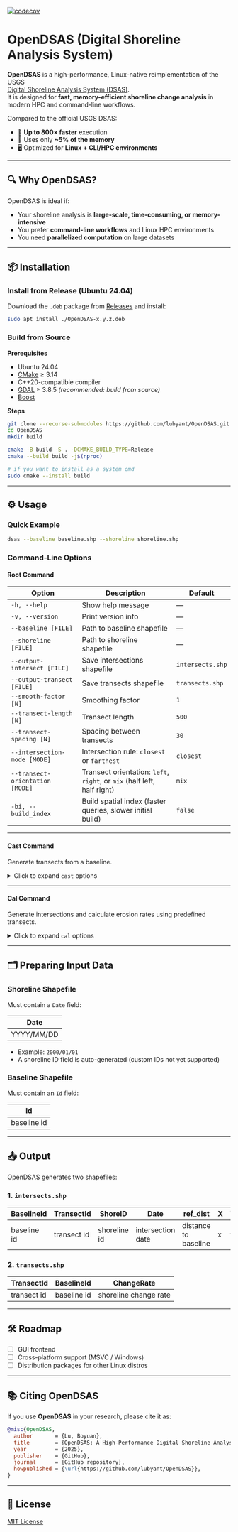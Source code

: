 [![codecov](https://codecov.io/gh/lubyant/OpenDSAS/branch/main/graph/badge.svg)](https://app.codecov.io/gh/lubyant/OpenDSAS)

# OpenDSAS (Digital Shoreline Analysis System)

**OpenDSAS** is a high-performance, Linux-native reimplementation of the USGS  
[Digital Shoreline Analysis System (DSAS)](https://www.usgs.gov/centers/whcmsc/science/digital-shoreline-analysis-system-dsas).  
It is designed for **fast, memory-efficient shoreline change analysis** in modern HPC and command-line workflows.

Compared to the official USGS DSAS:
- 🚀 **Up to 800× faster** execution  
- 💾 Uses only **~5% of the memory**  
- 🖥️ Optimized for **Linux + CLI/HPC environments**

---

## 🔍 Why OpenDSAS?

OpenDSAS is ideal if:
- Your shoreline analysis is **large-scale, time-consuming, or memory-intensive**  
- You prefer **command-line workflows** and Linux HPC environments  
- You need **parallelized computation** on large datasets  

---

## 📦 Installation

### Install from Release (Ubuntu 24.04)
Download the `.deb` package from [Releases](https://github.com/lubyant/OpenDSAS/releases) and install:

```bash
sudo apt install ./OpenDSAS-x.y.z.deb
```

### Build from Source

**Prerequisites**
- Ubuntu 24.04  
- [CMake](https://cmake.org/) ≥ 3.14  
- C++20-compatible compiler  
- [GDAL](https://gdal.org/) ≥ 3.8.5 *(recommended: build from source)*  
- [Boost](https://www.boost.org/)

**Steps**
```bash
git clone --recurse-submodules https://github.com/lubyant/OpenDSAS.git
cd OpenDSAS
mkdir build

cmake -B build -S . -DCMAKE_BUILD_TYPE=Release
cmake --build build -j$(nproc)

# if you want to install as a system cmd
sudo cmake --install build
```

---

## ⚙️ Usage

### Quick Example
```bash
dsas --baseline baseline.shp --shoreline shoreline.shp
```

### Command-Line Options

#### Root Command
| Option                          | Description                                                                                                              | Default          |
|---------------------------------|--------------------------------------------------------------------------------------------------------------------------|------------------|
| `-h, --help`                    | Show help message                                                                                                        | —                |
| `-v, --version`                 | Print version info                                                                                                       | —                |
| `--baseline [FILE]`             | Path to baseline shapefile                                                                                                | —                |
| `--shoreline [FILE]`            | Path to shoreline shapefile                                                                                              | —                |
| `--output-intersect [FILE]`     | Save intersections shapefile                                                                                              | `intersects.shp` |
| `--output-transect [FILE]`      | Save transects shapefile                                                                                                  | `transects.shp`  |
| `--smooth-factor [N]`           | Smoothing factor                                                                                                         | `1`              |
| `--transect-length [N]`         | Transect length                                                                                                          | `500`            |
| `--transect-spacing [N]`        | Spacing between transects                                                                                                | `30`             |
| `--intersection-mode [MODE]`    | Intersection rule: `closest` or `farthest`                                                                               | `closest`        |
| `--transect-orientation [MODE]` | Transect orientation: `left`, `right`, or `mix` (half left, half right)                                                  | `mix`            |
| `-bi, --build_index`            | Build spatial index (faster queries, slower initial build)                                                               | `false`          |

---

#### Cast Command
Generate transects from a baseline.

<details>
<summary>Click to expand <code>cast</code> options</summary>

| Option                          | Description                                                                                                            | Default          |
|---------------------------------|------------------------------------------------------------------------------------------------------------------------|------------------|
| `-h, --help`                    | Show help message                                                                                                      | —                |
| `-v, --version`                 | Print version info                                                                                                     | —                |
| `--baseline [FILE]`             | Path to baseline shapefile (**required**)                                                                              | —                |
| `--output-transect [FILE]`      | Save transects shapefile                                                                                                | `transects.shp`  |
| `--smooth-factor [N]`           | Smoothing factor                                                                                                       | `1`              |
| `--transect-length [N]`         | Transect length                                                                                                        | `500`            |
| `--transect-spacing [N]`        | Spacing between transects                                                                                              | `30`             |
| `--intersection-mode [MODE]`    | Intersection rule: `closest` or `farthest`                                                                             | `closest`        |
| `--transect-orientation [MODE]` | Transect orientation: `left`, `right`, or `mix`                                                                        | `mix`            |

</details>

---

#### Cal Command
Generate intersections and calculate erosion rates using predefined transects.

<details>
<summary>Click to expand <code>cal</code> options</summary>

| Option                          | Description                                                                                                            | Default          |
|---------------------------------|------------------------------------------------------------------------------------------------------------------------|------------------|
| `-h, --help`                    | Show help message                                                                                                      | —                |
| `-v, --version`                 | Print version info                                                                                                     | —                |
| `--transect [FILE]`             | Path to transect shapefile (**required**)                                                                              | —                |
| `--shoreline [FILE]`            | Path to shoreline shapefile (**required**)                                                                             | —                |
| `--intersection-mode [MODE]`    | Intersection rule: `closest` or `farthest`                                                                             | `closest`        |
| `--transect-orientation [MODE]` | Transect orientation: `left`, `right`, or `mix`                                                                        | `mix`            |
| `-bi, --build_index`            | Build spatial index (faster queries, slower initial build)                                                             | `false`          |

</details>

---

## 🗂 Preparing Input Data

### Shoreline Shapefile
Must contain a `Date` field:

| Date       |
|------------|
| YYYY/MM/DD |

- Example: `2000/01/01`  
- A shoreline ID field is auto-generated (custom IDs not yet supported)

### Baseline Shapefile
Must contain an `Id` field:

| Id          |
|-------------|
| baseline id |

---

## 📤 Output

OpenDSAS generates two shapefiles:

### 1. `intersects.shp`
| BaselineId | TransectId | ShoreID | Date       | ref_dist | X    | Y    |
|------------|------------|---------|------------|----------|------|------|
| baseline id | transect id | shoreline id | intersection date | distance to baseline | x | y |

### 2. `transects.shp`
| TransectId | BaselineId | ChangeRate |
|------------|------------|------------|
| transect id | baseline id | shoreline change rate |

---

## 🛠 Roadmap
- [ ] GUI frontend  
- [ ] Cross-platform support (MSVC / Windows)  
- [ ] Distribution packages for other Linux distros  

---

## 📚 Citing OpenDSAS

If you use **OpenDSAS** in your research, please cite it as:

```bibtex
@misc{OpenDSAS,
  author       = {Lu, Boyuan},
  title        = {OpenDSAS: A High-Performance Digital Shoreline Analysis System},
  year         = {2025},
  publisher    = {GitHub},
  journal      = {GitHub repository},
  howpublished = {\url{https://github.com/lubyant/OpenDSAS}},
}
```

---

## 📜 License
[MIT License](LICENSE)